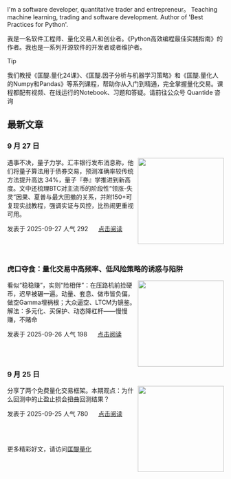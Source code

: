 I'm a software developer, quantitative trader and entrepreneur。 Teaching machine learning, trading and software development. Author of 'Best Practices for Python'. 

我是一名软件工程师、量化交易人和创业者。《Python高效编程最佳实践指南》的作者。我也是一系列开源软件的开发者或者维护者。
>[!tip]
>我们教授《匡醍.量化24课》、《匡醍.因子分析与机器学习策略》和《匡醍.量化人的Numpy和Pandas》等系列课程，帮助你从入门到精通，完全掌握量化交易。课程都配有视频、在线运行的Notebook、习题和答疑。请前往公众号 Quantide 咨询

## 最新文章

<div class="as-grid m-t-md">
<div class="card-columns">
    
<div>
<h3>9 月 27 日</h3>
<img src="https://images.jieyu.ai/images/hot/mybook/women-sweatshirt-indoor.jpg" style="height: 200px" align="right"/>
<p>遇事不决，量子力学。汇丰银行发布消息称，他们将量子算法用于债券交易，预测准确率较传统方法提升高达 34%，量子『券』学推进到新高度。文中还梳理BTC对主流币的阶段性“领涨-失灵”因果、夏普与最大回撤的关系，并附150+可复现实战教程，强调实证与风控，比热闹更重视可用。</p>

<p><span style="margin-right:20px">发表于 2025-09-27 人气 292 </span><span><a href="https://www.jieyu.ai/articles/express/九月/0927/">点击阅读</a></span></p>

</div><!--end-article-->
<br/>
<br/>


<div>
<h3>虎口夺食：量化交易中高频率、低风险策略的诱惑与陷阱</h3>
<img src="https://cdn.jsdelivr.net/gh/zillionare/imgbed2@main/images/2025/09/photo-1642076572486-b4be9c5e5512.jpg" style="height: 200px" align="right"/>
<p>看似“稳稳赚”，实则“险相伴”：在压路机前捡硬币，迟早被碾一遍。动量、套息、做市皆负偏，做空Gamma埋祸根；大众逼空、LTCM为镜鉴。解法：多元化、买保护、动态降杠杆——慢慢赚，不赌命</p>

<p><span style="margin-right:20px">发表于 2025-09-26 人气 198 </span><span><a href="https://www.jieyu.ai/blog/posts/algo/picking-nickles-in-front-of-steamroller/">点击阅读</a></span></p>

</div><!--end-article-->
<br/>
<br/>


<div>
<h3>9 月 25 日</h3>
<img src="https://images.jieyu.ai/images/hot/mybook/girl-hold-book-face.jpg" style="height: 200px" align="right"/>
<p>分享了两个免费量化交易框架。本期观点：为什么回测中的止盈止损会扭曲回测结果？</p>

<p><span style="margin-right:20px">发表于 2025-09-25 人气 780 </span><span><a href="https://www.jieyu.ai/articles/express/九月/0925/">点击阅读</a></span></p>

</div><!--end-article-->
<br/>
<br/>

</div>
</div>

更多精彩好文，请访问[匡醍量化](https://www.jieyu.ai)

